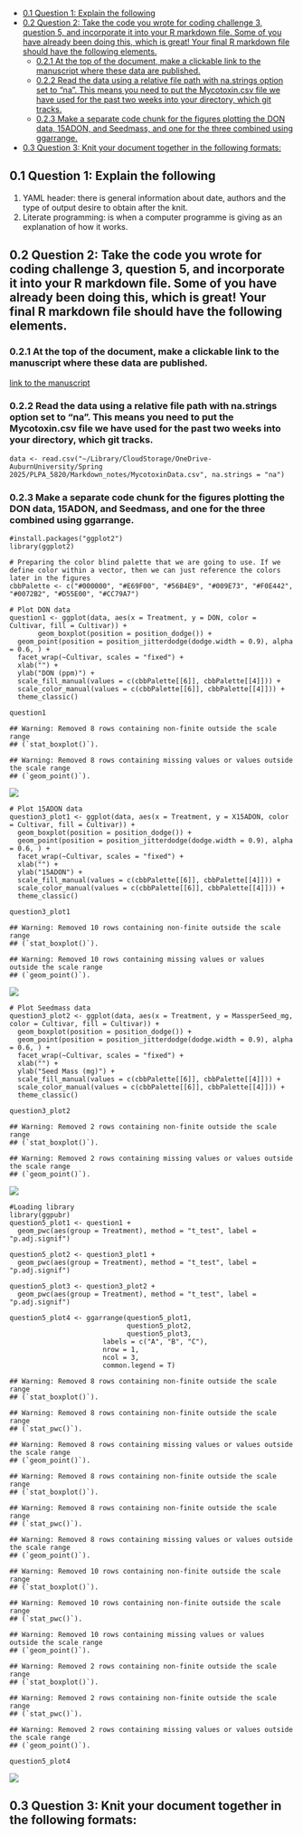-   [0.1 Question 1: Explain the
    following](#question-1-explain-the-following)
-   [0.2 Question 2: Take the code you wrote for coding challenge 3,
    question 5, and incorporate it into your R markdown file. Some of
    you have already been doing this, which is great! Your final R
    markdown file should have the following
    elements.](#question-2-take-the-code-you-wrote-for-coding-challenge-3-question-5-and-incorporate-it-into-your-r-markdown-file.-some-of-you-have-already-been-doing-this-which-is-great-your-final-r-markdown-file-should-have-the-following-elements.)
    -   [0.2.1 At the top of the document, make a clickable link to the
        manuscript where these data are
        published.](#at-the-top-of-the-document-make-a-clickable-link-to-the-manuscript-where-these-data-are-published.)
    -   [0.2.2 Read the data using a relative file path with na.strings
        option set to “na”. This means you need to put the Mycotoxin.csv
        file we have used for the past two weeks into your directory,
        which git
        tracks.](#read-the-data-using-a-relative-file-path-with-na.strings-option-set-to-na.-this-means-you-need-to-put-the-mycotoxin.csv-file-we-have-used-for-the-past-two-weeks-into-your-directory-which-git-tracks.)
    -   [0.2.3 Make a separate code chunk for the figures plotting the
        DON data, 15ADON, and Seedmass, and one for the three combined
        using
        ggarrange.](#make-a-separate-code-chunk-for-the-figures-plotting-the-don-data-15adon-and-seedmass-and-one-for-the-three-combined-using-ggarrange.)
-   [0.3 Question 3: Knit your document together in the following
    formats:](#question-3-knit-your-document-together-in-the-following-formats)

## 0.1 Question 1: Explain the following

1.  YAML header: there is general information about date, authors and
    the type of output desire to obtain after the knit.
2.  Literate programming: is when a computer programme is giving as an
    explanation of how it works.

## 0.2 Question 2: Take the code you wrote for coding challenge 3, question 5, and incorporate it into your R markdown file. Some of you have already been doing this, which is great! Your final R markdown file should have the following elements.

### 0.2.1 At the top of the document, make a clickable link to the manuscript where these data are published.

[link to the manuscript](https://doi.org/10.1094/PDIS-06-21-1253-RE)

### 0.2.2 Read the data using a relative file path with na.strings option set to “na”. This means you need to put the Mycotoxin.csv file we have used for the past two weeks into your directory, which git tracks.

    data <- read.csv("~/Library/CloudStorage/OneDrive-AuburnUniversity/Spring 2025/PLPA_5820/Markdown_notes/MycotoxinData.csv", na.strings = "na")

### 0.2.3 Make a separate code chunk for the figures plotting the DON data, 15ADON, and Seedmass, and one for the three combined using ggarrange.

    #install.packages("ggplot2")
    library(ggplot2)

    # Preparing the color blind palette that we are going to use. If we define color within a vector, then we can just reference the colors later in the figures
    cbbPalette <- c("#000000", "#E69F00", "#56B4E9", "#009E73", "#F0E442", "#0072B2", "#D55E00", "#CC79A7")

    # Plot DON data
    question1 <- ggplot(data, aes(x = Treatment, y = DON, color = Cultivar, fill = Cultivar)) +
           geom_boxplot(position = position_dodge()) +
      geom_point(position = position_jitterdodge(dodge.width = 0.9), alpha = 0.6, ) +
      facet_wrap(~Cultivar, scales = "fixed") +
      xlab("") +
      ylab("DON (ppm)") +
      scale_fill_manual(values = c(cbbPalette[[6]], cbbPalette[[4]])) +
      scale_color_manual(values = c(cbbPalette[[6]], cbbPalette[[4]])) +
      theme_classic()

    question1

    ## Warning: Removed 8 rows containing non-finite outside the scale range
    ## (`stat_boxplot()`).

    ## Warning: Removed 8 rows containing missing values or values outside the scale range
    ## (`geom_point()`).

![](Markdown_practice_files/figure-markdown_strict/unnamed-chunk-2-1.png)

    # Plot 15ADON data
    question3_plot1 <- ggplot(data, aes(x = Treatment, y = X15ADON, color = Cultivar, fill = Cultivar)) +
      geom_boxplot(position = position_dodge()) +
      geom_point(position = position_jitterdodge(dodge.width = 0.9), alpha = 0.6, ) +
      facet_wrap(~Cultivar, scales = "fixed") +
      xlab("") +
      ylab("15ADON") +
      scale_fill_manual(values = c(cbbPalette[[6]], cbbPalette[[4]])) +
      scale_color_manual(values = c(cbbPalette[[6]], cbbPalette[[4]])) +
      theme_classic()

    question3_plot1

    ## Warning: Removed 10 rows containing non-finite outside the scale range
    ## (`stat_boxplot()`).

    ## Warning: Removed 10 rows containing missing values or values outside the scale range
    ## (`geom_point()`).

![](Markdown_practice_files/figure-markdown_strict/unnamed-chunk-2-2.png)

    # Plot Seedmass data
    question3_plot2 <- ggplot(data, aes(x = Treatment, y = MassperSeed_mg, color = Cultivar, fill = Cultivar)) +
      geom_boxplot(position = position_dodge()) +
      geom_point(position = position_jitterdodge(dodge.width = 0.9), alpha = 0.6, ) +
      facet_wrap(~Cultivar, scales = "fixed") +
      xlab("") +
      ylab("Seed Mass (mg)") +
      scale_fill_manual(values = c(cbbPalette[[6]], cbbPalette[[4]])) +
      scale_color_manual(values = c(cbbPalette[[6]], cbbPalette[[4]])) +
      theme_classic()

    question3_plot2

    ## Warning: Removed 2 rows containing non-finite outside the scale range
    ## (`stat_boxplot()`).

    ## Warning: Removed 2 rows containing missing values or values outside the scale range
    ## (`geom_point()`).

![](Markdown_practice_files/figure-markdown_strict/unnamed-chunk-2-3.png)

    #Loading library
    library(ggpubr)
    question5_plot1 <- question1 +
      geom_pwc(aes(group = Treatment), method = "t_test", label = "p.adj.signif")

    question5_plot2 <- question3_plot1 +
      geom_pwc(aes(group = Treatment), method = "t_test", label = "p.adj.signif")

    question5_plot3 <- question3_plot2 +
      geom_pwc(aes(group = Treatment), method = "t_test", label = "p.adj.signif")

    question5_plot4 <- ggarrange(question5_plot1, 
                                 question5_plot2, 
                                 question5_plot3, 
                           labels = c("A", "B", "C"),
                           nrow = 1,  
                           ncol = 3,
                           common.legend = T)

    ## Warning: Removed 8 rows containing non-finite outside the scale range
    ## (`stat_boxplot()`).

    ## Warning: Removed 8 rows containing non-finite outside the scale range
    ## (`stat_pwc()`).

    ## Warning: Removed 8 rows containing missing values or values outside the scale range
    ## (`geom_point()`).

    ## Warning: Removed 8 rows containing non-finite outside the scale range
    ## (`stat_boxplot()`).

    ## Warning: Removed 8 rows containing non-finite outside the scale range
    ## (`stat_pwc()`).

    ## Warning: Removed 8 rows containing missing values or values outside the scale range
    ## (`geom_point()`).

    ## Warning: Removed 10 rows containing non-finite outside the scale range
    ## (`stat_boxplot()`).

    ## Warning: Removed 10 rows containing non-finite outside the scale range
    ## (`stat_pwc()`).

    ## Warning: Removed 10 rows containing missing values or values outside the scale range
    ## (`geom_point()`).

    ## Warning: Removed 2 rows containing non-finite outside the scale range
    ## (`stat_boxplot()`).

    ## Warning: Removed 2 rows containing non-finite outside the scale range
    ## (`stat_pwc()`).

    ## Warning: Removed 2 rows containing missing values or values outside the scale range
    ## (`geom_point()`).

    question5_plot4

![](Markdown_practice_files/figure-markdown_strict/unnamed-chunk-2-4.png)

## 0.3 Question 3: Knit your document together in the following formats:
